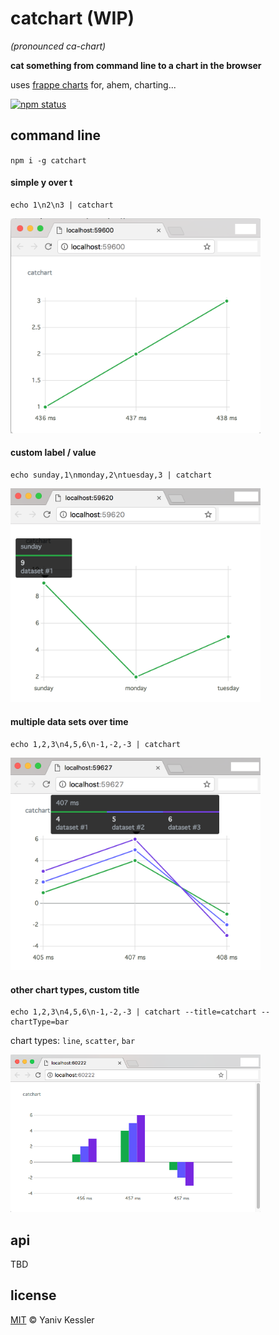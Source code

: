 # catchart (WIP)
_(pronounced ca-chart)_

**cat something from command line to a chart in the browser**

uses [frappe charts](https://frappe.github.io/charts/) for, ahem, charting...

[![npm status](http://img.shields.io/npm/v/catchart.svg?style=flat-square)](https://www.npmjs.org/package/catchart) 

## command line

`npm i -g catchart`

#### simple y over t
```
echo 1\n2\n3 | catchart
```
<img src="/1.png?raw=true" width="400">

#### custom label / value
```
echo sunday,1\nmonday,2\ntuesday,3 | catchart
```
<img src="/2.png?raw=true" width="400">

#### multiple data sets over time
```
echo 1,2,3\n4,5,6\n-1,-2,-3 | catchart
```
<img src="/3.png?raw=true" width="400">

#### other chart types, custom title
```
echo 1,2,3\n4,5,6\n-1,-2,-3 | catchart --title=catchart --chartType=bar
```
chart types: `line`, `scatter`, `bar`

<img src="/4.png?raw=true" width="400">

## api
TBD

## license

[MIT](http://opensource.org/licenses/MIT) © Yaniv Kessler
